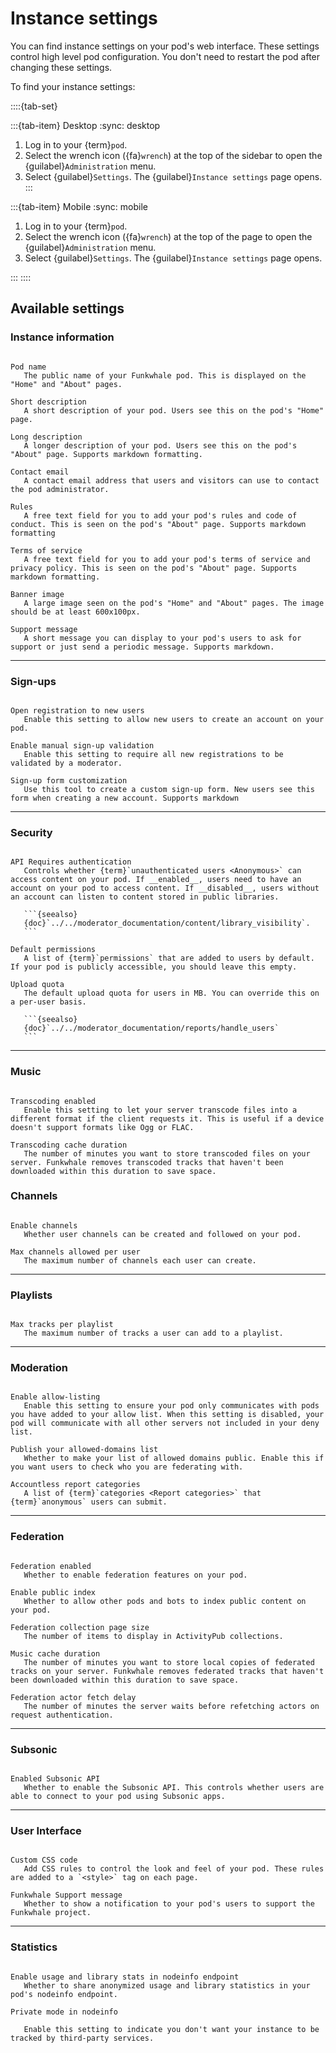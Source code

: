 # Instance settings

You can find instance settings on your pod's web interface. These settings control high level pod configuration. You don't need to restart the pod after changing these settings.

To find your instance settings:

::::{tab-set}

:::{tab-item} Desktop
:sync: desktop

1. Log in to your {term}`pod`.
2. Select the wrench icon ({fa}`wrench`) at the top of the sidebar to open the {guilabel}`Administration` menu.
3. Select {guilabel}`Settings`. The {guilabel}`Instance settings` page opens.
:::

:::{tab-item} Mobile
:sync: mobile

1. Log in to your {term}`pod`.
2. Select the wrench icon ({fa}`wrench`) at the top of the page to open the {guilabel}`Administration` menu.
3. Select {guilabel}`Settings`. The {guilabel}`Instance settings` page opens.

:::
::::

## Available settings

### Instance information

```{glossary}

Pod name
   The public name of your Funkwhale pod. This is displayed on the "Home" and "About" pages.

Short description
   A short description of your pod. Users see this on the pod's "Home" page.

Long description
   A longer description of your pod. Users see this on the pod's "About" page. Supports markdown formatting.

Contact email
   A contact email address that users and visitors can use to contact the pod administrator.

Rules
   A free text field for you to add your pod's rules and code of conduct. This is seen on the pod's "About" page. Supports markdown formatting

Terms of service
   A free text field for you to add your pod's terms of service and privacy policy. This is seen on the pod's "About" page. Supports markdown formatting.

Banner image
   A large image seen on the pod's "Home" and "About" pages. The image should be at least 600x100px.

Support message
   A short message you can display to your pod's users to ask for support or just send a periodic message. Supports markdown.

```

---

### Sign-ups

```{glossary}

Open registration to new users
   Enable this setting to allow new users to create an account on your pod.

Enable manual sign-up validation
   Enable this setting to require all new registrations to be validated by a moderator.

Sign-up form customization
   Use this tool to create a custom sign-up form. New users see this form when creating a new account. Supports markdown

```

---

### Security

````{glossary}

API Requires authentication
   Controls whether {term}`unauthenticated users <Anonymous>` can access content on your pod. If __enabled__, users need to have an account on your pod to access content. If __disabled__, users without an account can listen to content stored in public libraries.

   ```{seealso}
   {doc}`../../moderator_documentation/content/library_visibility`.
   ```

Default permissions
   A list of {term}`permissions` that are added to users by default. If your pod is publicly accessible, you should leave this empty.

Upload quota
   The default upload quota for users in MB. You can override this on a per-user basis.

   ```{seealso}
   {doc}`../../moderator_documentation/reports/handle_users`
   ```

````

---

### Music

```{glossary}

Transcoding enabled
   Enable this setting to let your server transcode files into a different format if the client requests it. This is useful if a device doesn't support formats like Ogg or FLAC.

Transcoding cache duration
   The number of minutes you want to store transcoded files on your server. Funkwhale removes transcoded tracks that haven't been downloaded within this duration to save space.

```

### Channels

```{glossary}

Enable channels
   Whether user channels can be created and followed on your pod.

Max channels allowed per user
   The maximum number of channels each user can create.

```

---

### Playlists

```{glossary}

Max tracks per playlist
   The maximum number of tracks a user can add to a playlist.

```

---

### Moderation

```{glossary}

Enable allow-listing
   Enable this setting to ensure your pod only communicates with pods you have added to your allow list. When this setting is disabled, your pod will communicate with all other servers not included in your deny list.

Publish your allowed-domains list
   Whether to make your list of allowed domains public. Enable this if you want users to check who you are federating with.

Accountless report categories
   A list of {term}`categories <Report categories>` that {term}`anonymous` users can submit. 

```

---

### Federation

```{glossary}

Federation enabled
   Whether to enable federation features on your pod.

Enable public index
   Whether to allow other pods and bots to index public content on your pod.

Federation collection page size
   The number of items to display in ActivityPub collections.

Music cache duration
   The number of minutes you want to store local copies of federated tracks on your server. Funkwhale removes federated tracks that haven't been downloaded within this duration to save space.

Federation actor fetch delay
   The number of minutes the server waits before refetching actors on request authentication.

```

---

### Subsonic

```{glossary}

Enabled Subsonic API
   Whether to enable the Subsonic API. This controls whether users are able to connect to your pod using Subsonic apps.

```

---

### User Interface

```{glossary}

Custom CSS code
   Add CSS rules to control the look and feel of your pod. These rules are added to a `<style>` tag on each page.

Funkwhale Support message
   Whether to show a notification to your pod's users to support the Funkwhale project.

```

---

### Statistics

```{glossary}

Enable usage and library stats in nodeinfo endpoint
   Whether to share anonymized usage and library statistics in your pod's nodeinfo endpoint.

Private mode in nodeinfo

   Enable this setting to indicate you don't want your instance to be tracked by third-party services.

```
